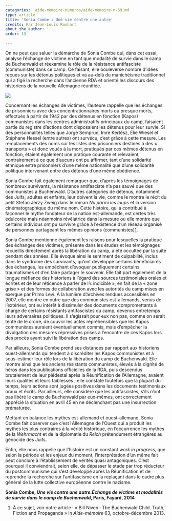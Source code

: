 ```yaml
---
categories: _aide-memoire-numeros/aide-memoire-n-69.md
type: article
title: 'Sonia Combe : Une vie contre une autre'
credits: Par Jean-Louis Rouhart
about_the_author: ''
order: 13

---
```

On ne peut que saluer la démarche de Sonia Combe qui, dans cet essai, analyse l’échange de victime en tant que modalité de survie dans le camp de Buchenwald et réexamine le rôle de la résistance antifasciste (communiste) dans ce camp. Ce faisant, elle bouleverse nombre d’idées reçues sur les détenus politiques et va au-delà du manichéisme traditionnel qui a figé la recherche dans l’ancienne RDA et orienté les discours des historiens de la nouvelle Allemagne réunifiée.

![](https://www.territoires-memoire.be/assets/uploads/9782213672120-X.jpg)

Concernant les échanges de victimes, l’auteure rappelle que les échanges de prisonniers avec des concentrationnaires morts ou presque morts, effectués à partir de 1942 par des détenus en fonction (Kapos) communistes dans les centres administratifs principaux du camp, faisaient partie du registre d’actions dont disposaient les détenus pour leur survie. Si des personnalités telles que Jorge Semprun, Imre Kertész, Elie Wiesel et Stéphane Hessel (entre autres) ont survécu, c’est grâce à cette mesure. Les remplacements des noms sur les listes des prisonniers destinés à des « transports » et donc voués à la mort, pratiqués par ces mêmes détenus en fonction, étaient également une pratique courante et relevaient, contrairement à ce que d’aucuns ont pu affirmer, tant d’une solidarité ethnique entre prisonniers d’une même nationalité que d’une solidarité politique intervenant entre des détenus d’une même obédience.

Sonia Combe fait également remarquer que, d’après les témoignages de nombreux survivants, la résistance antifasciste n’a pas sauvé que des communistes à Buchenwald. D’autres catégories de détenus, notamment des Juifs, adultes et enfants, leur doivent la vie, comme le montre le récit du petit Stefan Jerzy Zweig dans le roman _Nu parmi les loups_ et la version cinématographique du même nom. Cette histoire, qui a contribué à façonner le mythe fondateur de la nation est-allemande, est certes très édulcorée mais néanmoins révélatrice dans la mesure où elle montre que certains individus ont pu survivre grâce à l’existence d’un réseau organisé de personnes partageant les mêmes opinions (communistes)[1](#footnote-1).

Sonia Combe mentionne également les raisons pour lesquelles la pratique des échanges des victimes, présente dans les études et les témoignages recueillis directement après la libération du camp, a été occultée par la suite pendant des années. Elle évoque ainsi le sentiment de culpabilité, inclus dans le syndrome des survivants, qu’ont développé certains bénéficiaires des échanges, les empêchant d’évoquer publiquement certains traumatismes et d’en faire partager le souvenir. Elle fait part également de la longue méfiance des historiens à l’égard des sources testimoniales orales et écrites et de leur réticence à parler de l’« indicible », en fait de la « zone grise » et des formes de collaboration avec les autorités du camp mises en exergue par Primo Levi. À la lumière d’archives rendues accessibles en 2007, elle montre en outre que des communistes est-allemands, venus de l’extérieur, ont eu intérêt à dissimuler des documents compromettants à charge de certains résistants antifascistes du camp, devenus entretemps leurs adversaires politiques. Il s’agissait pour eux non pas, comme on serait tenté de le croire, de couvrir les actes répréhensibles que les Kapos communistes auraient éventuellement commis, mais d’empêcher la divulgation des mesures répressives prises à l’encontre de ces Kapos lors des procès ayant suivi la libération des camps.

Par ailleurs, Sonia Combe prend ses distances par rapport aux historiens ouest-allemands qui tendent à discréditer les Kapos communistes et à sous-estimer leur rôle lors de la libération du camp de Buchenwald. Elle montre ainsi que les anciens résistants communistes, élevés à la dignité de héros dans les publications officielles de la RDA, puis descendus brutalement de leur piédestal après la Réunification de l’Allemagne, avaient leurs qualités et leurs faiblesses ; elle constate toutefois que la plupart du temps, leurs actions sont jugées positives dans les documents testimoniaux oraux et écrits. Par ailleurs, elle considère que les antifascistes, s’ils n’ont pas libéré le camp de Buchenwald par eux-mêmes, ont correctement apprécié la situation en avril 45 en ne déclenchant pas une insurrection prématurée.

Mettant en balance les mythes est-allemand et ouest-allemand, Sonia Combe fait observer que c’est l’Allemagne de l’Ouest qui a produit les mythes les plus contraires à la vérité historique, en l’occurrence les mythes de la _Wehrmacht_ et de la diplomatie du _Reich_ prétendument étrangères au génocide des Juifs.

Enfin, elle nous rappelle que l’histoire est un constant _work in progress,_ que selon la période et les enjeux du moment, l’interprétation d’un même fait peut conclure à l’établissement de vérités quasi antagoniques. C’est pourquoi il conviendrait, selon elle, de dépasser le stade par trop réducteur du postcommunisme qui s’est développé après la Réunification et de reprendre la recherche sur l’antifascisme en la replaçant dans le cadre plus général de la lutte collective européenne contre le nazisme.

**Sonia Combe, _Une vie contre une autre.Échange de victime et modalités de survie dans le camp de Buchenwald_, Paris, Fayard, 2014**

1. À ce sujet, voir notre article : « Bill Niven : The Buchenwald Child. Truth, Fiction and Propaganda » in _Aide-mémoire_ 63, octobre-décembre 2013.